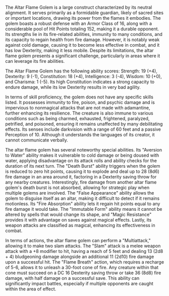 The Altar Flame Golem is a large construct characterized by its neutral alignment. It serves primarily as a formidable guardian, likely of sacred sites or important locations, drawing its power from the flames it embodies. The golem boasts a robust defense with an Armor Class of 16, along with a considerable pool of Hit Points totaling 152, making it a durable opponent. Its strengths lie in its fire-related abilities, immunity to many conditions, and its capacity to regain health from fire damage. However, it is notably weak against cold damage, causing it to become less effective in combat, and it has low Dexterity, making it less mobile. Despite its limitations, the altar flame golem presents a significant challenge, particularly in areas where it can leverage its fire abilities.

The Altar Flame Golem has the following ability scores: Strength: 19 (+4), Dexterity: 9 (-1), Constitution: 18 (+4), Intelligence: 3 (-4), Wisdom: 10 (+0), and Charisma: 1 (-5). Its high Constitution indicates a strong capacity to endure damage, while its low Dexterity results in very bad agility. 

In terms of skill proficiency, the golem does not have any specific skills listed. It possesses immunity to fire, poison, and psychic damage and is impervious to nonmagical attacks that are not made with adamantine, further enhancing its resilience. The creature is also immune to various conditions such as being charmed, exhausted, frightened, paralyzed, petrified, and poisoned, ensuring it remains unaffected by many debilitating effects. Its senses include darkvision with a range of 60 feet and a passive Perception of 10. Although it understands the languages of its creator, it cannot communicate verbally.

The altar flame golem has several noteworthy special abilities. Its "Aversion to Water" ability makes it vulnerable to cold damage or being doused with water, applying disadvantage on its attack rolls and ability checks for the duration of its next turn. The "Death Burst" ability triggers when the golem is reduced to zero hit points, causing it to explode and deal up to 28 (8d6) fire damage in an area around it, factoring in a Dexterity saving throw for any nearby creatures. Interestingly, fire damage from another altar flame golem's death burst is not absorbed, allowing for strategic play when multiple golems are involved. The "False Appearance" ability allows the golem to disguise itself as an altar, making it difficult to detect if it remains motionless. Its "Fire Absorption" ability lets it regain hit points equal to any fire damage it would take. The "Immutable Form" ability means it cannot be altered by spells that would change its shape, and "Magic Resistance" provides it with advantage on saves against magical effects. Lastly, its weapon attacks are classified as magical, enhancing its effectiveness in combat.

In terms of actions, the altar flame golem can perform a "Multiattack," allowing it to make two slam attacks. The "Slam" attack is a melee weapon attack with a +8 modifier to hit, having a reach of 5 feet and dealing 13 (2d8 + 4) bludgeoning damage alongside an additional 11 (2d10) fire damage upon a successful hit. The "Flame Breath" action, which requires a recharge of 5-6, allows it to unleash a 30-foot cone of fire. Any creature within that cone must succeed on a DC 16 Dexterity saving throw or take 36 (8d8) fire damage, with half damage on a successful save. This ability can significantly impact battles, especially if multiple opponents are caught within the area of effect.